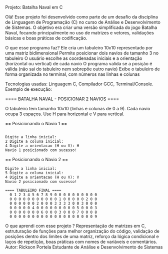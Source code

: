 Projeto: Batalha Naval em C 

Olá! Esse projeto foi desenvolvido como parte de um desafio da disciplina de Linguagem de Programação (C) no curso de Análise e Desenvolvimento de Sistemas. O objetivo era criar uma versão simplificada do jogo Batalha Naval, focando principalmente no uso de matrizes e vetores, validações básicas e boas práticas de codificação.

O que esse programa faz?
Ele cria um tabuleiro 10x10 representado por uma matriz bidimensional
Permite posicionar dois navios de tamanho 3 no tabuleiro
O usuário escolhe as coordenadas iniciais e a orientação (horizontal ou vertical) de cada navio
O programa valida se a posição é válida (não sai do tabuleiro nem sobrepõe outro navio)
Exibe o tabuleiro de forma organizada no terminal, com números nas linhas e colunas

Tecnologias usadas: Linguagem C, Compilador GCC, Terminal/Console.
Exemplo de execução:

==== BATALHA NAVAL - POSICIONAR 2 NAVIOS ====

O tabuleiro tem tamanho 10x10 (linhas e colunas de 0 a 9).
Cada navio ocupa 3 espaços. Use H para horizontal e V para vertical.

== Posicionando o Navio 1 ==
```

Digite a linha inicial: 
2 Digite a coluna inicial: 
4 Digite a orientacao (H ou V): H
Navio 1 posicionado com sucesso!

```

== Posicionando o Navio 2 ==
```
Digite a linha inicial: 
5 Digite a coluna inicial: 
4 Digite a orientacao (H ou V): V
Navio 2 posicionado com sucesso!
```


```
==== TABULEIRO FINAL ====
  0 1 2 3 4 5 6 7 8 9 0 0 0 0 0 0 0 0 0 0
  0 0 0 0 0 0 0 0 0 0 0 1 0 0 0 0 0 2 0 0
  0 0 0 0 0 0 2 0 0 0 3 3 3 3 0 0 3 0 0 0
  0 0 0 0 0 4 0 0 0 0 0 0 0 0 0 5 0 0 0 3
  0 0 0 0 0 0 0 6 0 0 0 3 0 0 0 7 0 0 0 8
  0 0 0 0 0 0 0 0 0 0 0 0 0 0 0 0 0 0 0 9

```

O que aprendi com esse projeto ? Representação de matrizes em C, estruturação de funções para melhor organização do código, validação de posições dentro dos limites de uma matriz, reforço da lógica condicional e laços de repetição, boas práticas com nomes de variáveis e comentários. 
Autor: Rickson Portela
Estudante de Análise e Desenvolvimento de Sistemas
